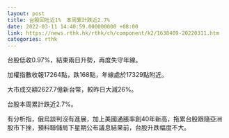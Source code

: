 ```yaml
---
layout: post
title: 台股回吐近1%　本周累計跌近2.7%
date: 2022-03-11 14:40:59.000000000 +08:00
link: https://news.rthk.hk/rthk/ch/component/k2/1638409-20220311.htm
categories: rthk
---
```


台股低收0.97%，結束兩日升勢，再度失守年線。

加權指數收報17264點，跌168點，年線處於17329點附近。

大市成交額2627.7億新台幣，較昨日大減26%。

台股本周累計跌近2.7%。

有分析指，俄烏談判沒有進展，加上美國通脹率創40年新高，拖累台股跟隨亞洲股市下挫，預料聯儲局下星期公布議息結果前，台股升跌幅度不大。
